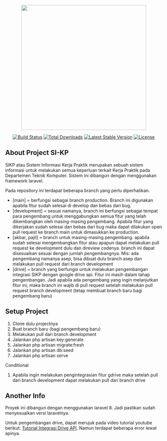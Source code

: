 <p align="center"><a href="https://laravel.com" target="_blank"><img src="https://pelajarinfo.id/wp-content/uploads/2021/06/Universitas-Diponegoro-Semarang-Logo-768x768.png" width="400"></a></p>

<p align="center">
<a href="https://travis-ci.org/laravel/framework"><img src="https://travis-ci.org/laravel/framework.svg" alt="Build Status"></a>
<a href="https://packagist.org/packages/laravel/framework"><img src="https://img.shields.io/packagist/dt/laravel/framework" alt="Total Downloads"></a>
<a href="https://packagist.org/packages/laravel/framework"><img src="https://img.shields.io/packagist/v/laravel/framework" alt="Latest Stable Version"></a>
<a href="https://packagist.org/packages/laravel/framework"><img src="https://img.shields.io/packagist/l/laravel/framework" alt="License"></a>
</p>

## About Project SI-KP
SIKP atau Sistem Informasi Kerja Praktik merupakan sebuah sistem informasi untuk melakukan semua keperluan terkait Kerja Praktik pada Departemen Teknik Komputer. Sistem ini dibangun dengan menggunakan framework laravel. 

Pada repository ini terdapat beberapa branch yang perlu diperhatikan.
- [main] = berfungsi sebagai branch production. Branch ini digunakan apabila fitur sudah selesai di develop dan bebas dari bug. 
- [development] = sesuai namanya, branch ini berfungsi sebagai tempat para pengembang untuk menggabungkan semua fitur yang telah dikembangkan oleh masing-masing pengembang. Apabila fitur yang dikerjakan sudah selesai dan bebas dari bug maka dapat dilakukan open pull request ke branch main untuk dimasukkan ke production.
- [akbar, pajil] = branch untuk masing-masing pengembang. apabila sudah selesai mengembangkan fitur atau apapun dapat melakukan pull request ke development dulu dan direview codenya. branch ini dapat disesuaikan sesuai dengan jumlah pengembangnya. Mis: ada pengembang namanya asep, bisa dibuat dulu branch asep dan melakukan pull request dari branch development
- [drive] = branch yang berfungsi untuk melakukan pengembangan integrasi SIKP dengan google drive api. Fitur ini masih dalam tahap pengembangan. Jadi apabila ada pengembang yang ingin melanjutkan fitur ini, maka branch ini wajib di pull request setelah melakukan pull request branch development (tetap membuat branch baru bagi pengembang baru)


## Setup Project

1. Clone dulu projectnya
2. Buat branch baru (bagi pengembang baru)
3. Melakukan pull dari branch development
5. Jalankan php artisan key:generate
6. Jalankan php artisan migrate:fresh
7. Jalankan php artisan db:seed
8. Jalankan php artisan serve

Conditional
1. Apabila ingin melakukan pengintegrasian fitur gdrive maka setelah pull dari branch development dapat melakukan pull dari branch drive

## Another Info

Proyek ini dibangun dengan menggunakan laravel 8. Jadi pastikan sudah menyesuaikan versi laravelnya.

Untuk pengembangan drive, dapat merujuk pada video tutorial youtube berikut: <a href="https://www.youtube.com/watch?v=sKqMHFHZuKU">Tutorial Integrasi Drive API</a>. Namun terdapat beberapa error lewat apinya.
